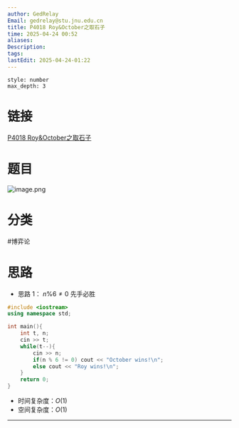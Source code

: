 ```yaml
---
author: GedRelay
Email: gedrelay@stu.jnu.edu.cn
title: P4018 Roy&October之取石子
time: 2025-04-24 00:52
aliases: 
Description: 
tags: 
lastEdit: 2025-04-24-01:22
---
```


```toc
style: number
max_depth: 3
```

# 链接
[P4018 Roy&October之取石子](https://www.luogu.com.cn/problem/P4018) 

# 题目
![image.png](https://ged-pic-bed.oss-cn-guangzhou.aliyuncs.com/img/202504240052746.png)


# 分类
#博弈论 

# 思路
- 思路 1：
${n\%6\neq 0 }$ 先手必胜

```cpp
#include <iostream>
using namespace std;

int main(){
    int t, n;
    cin >> t;
    while(t--){
        cin >> n;
        if(n % 6 != 0) cout << "October wins!\n";
        else cout << "Roy wins!\n";
    }
    return 0;
}
```


- 时间复杂度：${O\left( 1 \right)  }$ 
- 空间复杂度：${O\left( 1 \right)  }$ 


---

